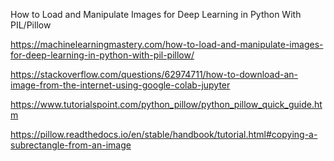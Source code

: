 How to Load and Manipulate Images for Deep Learning in Python With PIL/Pillow

https://machinelearningmastery.com/how-to-load-and-manipulate-images-for-deep-learning-in-python-with-pil-pillow/

https://stackoverflow.com/questions/62974711/how-to-download-an-image-from-the-internet-using-google-colab-jupyter

https://www.tutorialspoint.com/python_pillow/python_pillow_quick_guide.htm

https://pillow.readthedocs.io/en/stable/handbook/tutorial.html#copying-a-subrectangle-from-an-image
